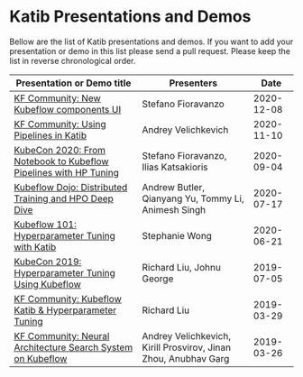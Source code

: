 # Katib Presentations and Demos

Bellow are the list of Katib presentations and demos. If you want to add your
presentation or demo in this list please send a pull request. Please keep the
list in reverse chronological order.

| Presentation or Demo title | Presenters | Date |
| --- | --- | --- |
| [KF Community: New Kubeflow components UI](https://youtu.be/OKqx3IS2_G4) | Stefano Fioravanzo | 2020-12-08 |
| [KF Community: Using Pipelines in Katib](https://youtu.be/BszcHMkGLgc) | Andrey Velichkevich | 2020-11-10 |
| [KubeCon 2020: From Notebook to Kubeflow Pipelines with HP Tuning](https://youtu.be/QK0NxhyADpM) | Stefano Fioravanzo, Ilias Katsakioris | 2020-09-04 |
| [Kubeflow Dojo: Distributed Training and HPO Deep Dive](https://youtu.be/KJFOlhD3L1E) | Andrew Butler, Qianyang Yu, Tommy Li, Animesh Singh | 2020-07-17 |
| [Kubeflow 101: Hyperparameter Tuning with Katib](https://youtu.be/1PKH_D6zjoM) | Stephanie Wong | 2020-06-21 |
| [KubeCon 2019: Hyperparameter Tuning Using Kubeflow](https://youtu.be/OkAoiA6A2Ac) | Richard Liu, Johnu George | 2019-07-05 |
| [KF Community: Kubeflow Katib & Hyperparameter Tuning](https://youtu.be/1PKH_D6zjoM) | Richard Liu | 2019-03-29 |
| [KF Community: Neural Architecture Search System on Kubeflow](https://youtu.be/WAK37UW7spo) | Andrey Velichkevich, Kirill Prosvirov, Jinan Zhou, Anubhav Garg | 2019-03-26 |
